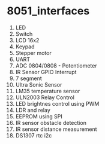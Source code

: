 # 8051_interfaces

1) LED
2) Switch
3) LCD 16x2
4) Keypad
5) Stepper motor
6) UART
7) ADC 0804/0808 - Potentiometer
8) IR Sensor GPIO Interrupt
9) 7 segment 
10) Ultra Sonic Sensor
11) LM35 temperature sensor
12) ULN2003 Relay Control
13) LED brightnes control using PWM
14) LDR and relay
15) EEPROM using SPI
16) IR sensor obstacle detection
17) IR sensor distance measurement
18) DS1307 rtc i2c